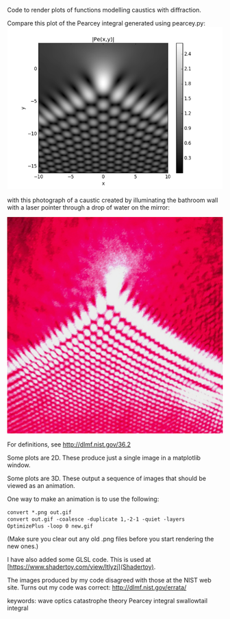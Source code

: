 Code to render plots of functions modelling caustics with diffraction.

Compare this plot of the Pearcey integral generated using pearcey.py:
![Plot of absolute value of Pearcey function](Plot_of_absolute_value_of_Pearcey_integral.png?raw=true)

with this photograph of a caustic created by illuminating the bathroom wall with a laser pointer through a drop of water on the mirror:

![Photograph of a cusp caustic](A_photograph_of_a_cusp_caustic.png?raw=true)

For definitions, see http://dlmf.nist.gov/36.2

Some plots are 2D. These produce just a single image in a matplotlib window.

Some plots are 3D. These output a sequence of images that should be viewed as an animation.

One way to make an animation is to use the following:

    convert *.png out.gif
    convert out.gif -coalesce -duplicate 1,-2-1 -quiet -layers OptimizePlus -loop 0 new.gif

(Make sure you clear out any old .png files before you start rendering the new ones.)

I have also added some GLSL code. This is used at [https://www.shadertoy.com/view/ltlyzj](Shadertoy).

The images produced by my code disagreed with those at the NIST web site.
Turns out my code was correct: http://dlmf.nist.gov/errata/

keywords:
wave optics
catastrophe theory
Pearcey integral
swallowtail integral
